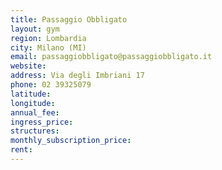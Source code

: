 ```yaml
---
title: Passaggio Obbligato
layout: gym
region: Lombardia
city: Milano (MI)
email: passaggiobbligato@passaggiobbligato.it
website: 
address: Via degli Imbriani 17
phone: 02 39325079
latitude: 
longitude: 
annual_fee: 
ingress_price: 
structures: 
monthly_subscription_price: 
rent: 
---
```



